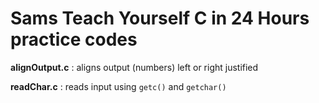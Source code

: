 # Sams Teach Yourself C in 24 Hours practice codes

**alignOutput.c** : aligns output (numbers) left or right justified

**readChar.c** : reads input using `getc()` and `getchar()`
